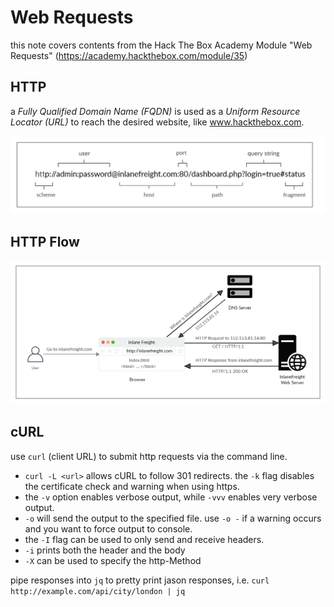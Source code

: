 # Web Requests

this note covers contents from the Hack The Box Academy Module "Web Requests" (https://academy.hackthebox.com/module/35)

## HTTP

a _Fully Qualified Domain Name (FQDN)_ is used as a _Uniform Resource Locator (URL)_ to reach the desired website, like www.hackthebox.com.

![URL components](<images/010 - Web Requests/url-components.png>)

## HTTP Flow

![HTTP Flow](<images/010 - Web Requests/http-flow.png>)

## cURL

use `curl` (client URL) to submit http requests via the command line.

- `curl -L <url>` allows cURL to follow 301 redirects. the `-k` flag disables the certificate check and warning when using https.
- the `-v` option enables verbose output, while `-vvv` enables very verbose output.
- `-o` will send the output to the specified file. use `-o -` if a warning occurs and you want to force output to console.
- the `-I` flag can be used to only send and receive headers.
- `-i` prints both the header and the body
- `-X` can be used to specify the http-Method

pipe responses into `jq` to pretty print jason responses, i.e. `curl http://example.com/api/city/london | jq`
